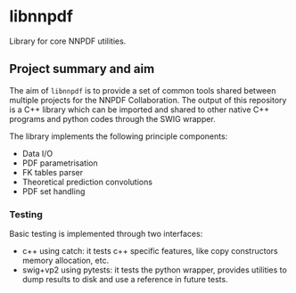 # libnnpdf
Library for core NNPDF utilities.

## Project summary and aim

The aim of `libnnpdf` is to provide a set of common tools shared between multiple
projects for the NNPDF Collaboration. The output of this repository is a C++ library
which can be imported and shared to other native C++ programs and python codes through
the SWIG wrapper. 

The library implements the following principle components:
- Data I/O
- PDF parametrisation
- FK tables parser
- Theoretical prediction convolutions
- PDF set handling

### Testing

Basic testing is implemented through two interfaces:
- c++ using catch: it tests c++ specific features, like copy constructors memory allocation, etc.
- swig+vp2 using pytests: it tests the python wrapper, provides utilities to dump results to disk and use a reference in future tests.
